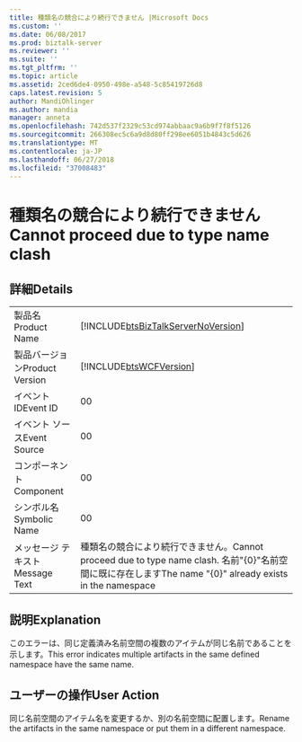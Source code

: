 ```yaml
---
title: 種類名の競合により続行できません |Microsoft Docs
ms.custom: ''
ms.date: 06/08/2017
ms.prod: biztalk-server
ms.reviewer: ''
ms.suite: ''
ms.tgt_pltfrm: ''
ms.topic: article
ms.assetid: 2ced6de4-0950-498e-a548-5c85419726d8
caps.latest.revision: 5
author: MandiOhlinger
ms.author: mandia
manager: anneta
ms.openlocfilehash: 742d537f2329c53cd974abbaac9a6b9f7f8f5126
ms.sourcegitcommit: 266308ec5c6a9d8d80ff298ee6051b4843c5d626
ms.translationtype: MT
ms.contentlocale: ja-JP
ms.lasthandoff: 06/27/2018
ms.locfileid: "37008483"
---
```

# <a name="cannot-proceed-due-to-type-name-clash"></a><span data-ttu-id="f7654-102">種類名の競合により続行できません</span><span class="sxs-lookup"><span data-stu-id="f7654-102">Cannot proceed due to type name clash</span></span>
## <a name="details"></a><span data-ttu-id="f7654-103">詳細</span><span class="sxs-lookup"><span data-stu-id="f7654-103">Details</span></span>  
  
|                 |                                                                                       |
|-----------------|---------------------------------------------------------------------------------------|
|  <span data-ttu-id="f7654-104">製品名</span><span class="sxs-lookup"><span data-stu-id="f7654-104">Product Name</span></span>   |  [!INCLUDE[btsBizTalkServerNoVersion](../includes/btsbiztalkservernoversion-md.md)]   |
| <span data-ttu-id="f7654-105">製品バージョン</span><span class="sxs-lookup"><span data-stu-id="f7654-105">Product Version</span></span> |              [!INCLUDE[btsWCFVersion](../includes/btswcfversion-md.md)]               |
|    <span data-ttu-id="f7654-106">イベント ID</span><span class="sxs-lookup"><span data-stu-id="f7654-106">Event ID</span></span>     |                                           <span data-ttu-id="f7654-107">0</span><span class="sxs-lookup"><span data-stu-id="f7654-107">0</span></span>                                           |
|  <span data-ttu-id="f7654-108">イベント ソース</span><span class="sxs-lookup"><span data-stu-id="f7654-108">Event Source</span></span>   |                                           <span data-ttu-id="f7654-109">0</span><span class="sxs-lookup"><span data-stu-id="f7654-109">0</span></span>                                           |
|    <span data-ttu-id="f7654-110">コンポーネント</span><span class="sxs-lookup"><span data-stu-id="f7654-110">Component</span></span>    |                                           <span data-ttu-id="f7654-111">0</span><span class="sxs-lookup"><span data-stu-id="f7654-111">0</span></span>                                           |
|  <span data-ttu-id="f7654-112">シンボル名</span><span class="sxs-lookup"><span data-stu-id="f7654-112">Symbolic Name</span></span>  |                                           <span data-ttu-id="f7654-113">0</span><span class="sxs-lookup"><span data-stu-id="f7654-113">0</span></span>                                           |
|  <span data-ttu-id="f7654-114">メッセージ テキスト</span><span class="sxs-lookup"><span data-stu-id="f7654-114">Message Text</span></span>   | <span data-ttu-id="f7654-115">種類名の競合により続行できません。</span><span class="sxs-lookup"><span data-stu-id="f7654-115">Cannot proceed due to type name clash.</span></span> <span data-ttu-id="f7654-116">名前"{0}"名前空間に既に存在します</span><span class="sxs-lookup"><span data-stu-id="f7654-116">The name "{0}" already exists in the namespace</span></span> |
  
## <a name="explanation"></a><span data-ttu-id="f7654-117">説明</span><span class="sxs-lookup"><span data-stu-id="f7654-117">Explanation</span></span>  
 <span data-ttu-id="f7654-118">このエラーは、同じ定義済み名前空間の複数のアイテムが同じ名前であることを示します。</span><span class="sxs-lookup"><span data-stu-id="f7654-118">This error indicates multiple artifacts in the same defined namespace have the same name.</span></span>  
  
## <a name="user-action"></a><span data-ttu-id="f7654-119">ユーザーの操作</span><span class="sxs-lookup"><span data-stu-id="f7654-119">User Action</span></span>  
 <span data-ttu-id="f7654-120">同じ名前空間のアイテム名を変更するか、別の名前空間に配置します。</span><span class="sxs-lookup"><span data-stu-id="f7654-120">Rename the artifacts in the same namespace or put them in a different namespace.</span></span>